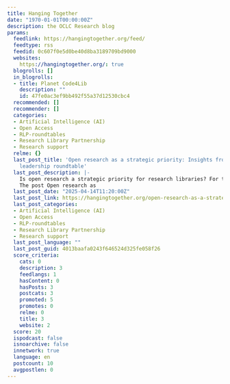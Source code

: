 ```yaml
---
title: Hanging Together
date: "1970-01-01T00:00:00Z"
description: the OCLC Research blog
params:
  feedlink: https://hangingtogether.org/feed/
  feedtype: rss
  feedid: 0c607f0e5d0be40d8ba3189709bd9000
  websites:
    https://hangingtogether.org/: true
  blogrolls: []
  in_blogrolls:
  - title: Planet Code4Lib
    description: ""
    id: 47fe0ac3ef9bb492f55a37d12530cbc4
  recommended: []
  recommender: []
  categories:
  - Artificial Intelligence (AI)
  - Open Access
  - RLP-roundtables
  - Research Library Partnership
  - Research support
  relme: {}
  last_post_title: 'Open research as a strategic priority: Insights from an OCLC RLP
    leadership roundtable'
  last_post_description: |-
    Is open research a strategic priority for research libraries? For their parent institutions? Learn what we heard from library leaders in a recent RLP leadership roundtable.
    The post Open research as
  last_post_date: "2025-04-14T11:20:00Z"
  last_post_link: https://hangingtogether.org/open-research-as-a-strategic-priority-insights-from-an-oclc-rlp-leadership-roundtable/?utm_source=rss&utm_medium=rss&utm_campaign=open-research-as-a-strategic-priority-insights-from-an-oclc-rlp-leadership-roundtable
  last_post_categories:
  - Artificial Intelligence (AI)
  - Open Access
  - RLP-roundtables
  - Research Library Partnership
  - Research support
  last_post_language: ""
  last_post_guid: 4013baafa0243f646524d325fe058f26
  score_criteria:
    cats: 0
    description: 3
    feedlangs: 1
    hasContent: 0
    hasPosts: 3
    postcats: 3
    promoted: 5
    promotes: 0
    relme: 0
    title: 3
    website: 2
  score: 20
  ispodcast: false
  isnoarchive: false
  innetwork: true
  language: en
  postcount: 10
  avgpostlen: 0
---
```

